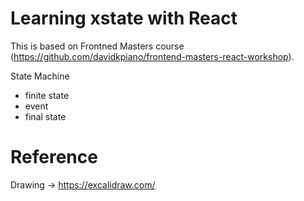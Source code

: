 # Learning xstate with React

This is based on Frontned Masters course (https://github.com/davidkpiano/frontend-masters-react-workshop).

State Machine

- finite state
- event
- final state

# Reference

Drawing -> https://excalidraw.com/
